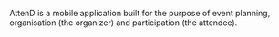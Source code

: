 AttenD is a mobile application built for the purpose of event planning, organisation (the organizer) and participation (the attendee).

